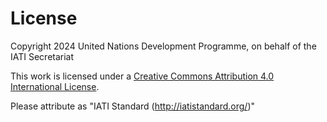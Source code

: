 # License

Copyright 2024 United Nations Development Programme, on behalf of the IATI Secretariat

This work is licensed under a [Creative Commons Attribution 4.0 International License](https://creativecommons.org/licenses/by/4.0/).

Please attribute as "IATI Standard (http://iatistandard.org/)"

